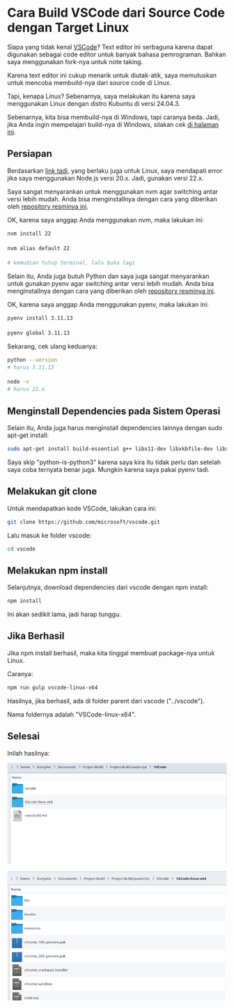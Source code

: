 # Cara Build VSCode dari Source Code dengan Target Linux

Siapa yang tidak kenal [VSCode](https://github.com/microsoft/vscode)? Text editor ini serbaguna karena dapat digunakan sebagai code editor untuk banyak bahasa pemrograman. Bahkan saya menggunakan fork-nya untuk note taking.

Karena text editor ini cukup menarik untuk diutak-atik, saya memutuskan untuk mencoba membuild-nya dari source code di Linux.

Tapi, kenapa Linux? Sebenarnya, saya melakukan itu karena saya menggunakan Linux dengan distro Kubuntu di versi 24.04.3.

Sebenarnya, kita bisa membuild-nya di Windows, tapi caranya beda. Jadi, jika Anda ingin mempelajari build-nya di Windows, silakan cek [di halaman ini](https://github.com/microsoft/vscode/wiki/How-to-Contribute).

## Persiapan

Berdasarkan [link tadi](https://github.com/microsoft/vscode/wiki/How-to-Contribute), yang berlaku juga untuk Linux, saya mendapati error jika saya menggunakan Node.js versi 20.x. Jadi, gunakan versi 22.x.

Saya sangat menyarankan untuk menggunakan nvm agar switching antar versi lebih mudah. Anda bisa menginstallnya dengan cara yang diberikan oleh [repository resminya ini](https://github.com/nvm-sh/nvm).

OK, karena saya anggap Anda menggunakan nvm, maka lakukan ini:

```bash
nvm install 22

nvm alias default 22

# kemudian tutup terminal, lalu buka lagi
```

Selain itu, Anda juga butuh Python dan saya juga sangat menyarankan untuk gunakan pyenv agar switching antar versi lebih mudah. Anda bisa menginstallnya dengan cara yang diberikan oleh [repository resminya ini](https://github.com/pyenv/pyenv).

OK, karena saya anggap Anda menggunakan pyenv, maka lakukan ini:

```bash
pyenv install 3.11.13

pyenv global 3.11.13
```

Sekarang, cek ulang keduanya:

```bash
python --version
# harus 3.11.13

node -v
# harus 22.x
```

## Menginstall Dependencies pada Sistem Operasi

Selain itu, Anda juga harus menginstall dependencies lainnya dengan sudo apt-get install:

```bash
sudo apt-get install build-essential g++ libx11-dev libxkbfile-dev libsecret-1-dev libkrb5-dev
```

Saya skip "python-is-python3" karena saya kira itu tidak perlu dan setelah saya coba ternyata benar juga. Mungkin karena saya pakai pyenv tadi.

## Melakukan git clone

Untuk mendapatkan kode VSCode, lakukan cara ini:

```bash
git clone https://github.com/microsoft/vscode.git
```

Lalu masuk ke folder vscode:

```bash
cd vscode
```

## Melakukan npm install

Selanjutnya, download dependencies dari vscode dengan npm install:

```bash
npm install
```

Ini akan sedikit lama, jadi harap tunggu.

## Jika Berhasil

Jika npm install berhasil, maka kita tinggal membuat package-nya untuk Linux.

Caranya:

```bash
npm run gulp vscode-linux-x64
```

Hasilnya, jika berhasil, ada di folder parent dari vscode ("../vscode").

Nama foldernya adalah "VSCode-linux-x64".

## Selesai

Inilah hasilnya:

![](../media/Screenshot_20250911_062901.png)

![](../media/Screenshot_20250911_062845.png)